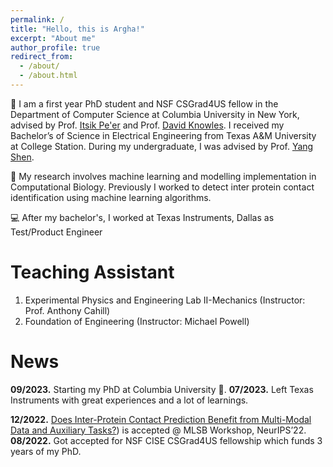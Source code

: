 ```yaml
---
permalink: /
title: "Hello, this is Argha!"
excerpt: "About me"
author_profile: true
redirect_from: 
  - /about/
  - /about.html
---
```


🎒 I am a first year PhD student and NSF CSGrad4US fellow in the Department of Computer Science at Columbia University in New York, advised by Prof. [Itsik Pe'er](https://www.engineering.columbia.edu/faculty/itsik-peer) and Prof. [David Knowles](https://www.engineering.columbia.edu/faculty/david-knowles). I received my Bachelor’s of Science in Electrical Engineering from Texas A&M University at College Station. During my undergraduate, I was advised by Prof. [Yang Shen](https://engineering.tamu.edu/electrical/profiles/shen-yang.html).

🌌 My research involves machine learning and modelling implementation in Computational Biology. Previously I worked to detect inter protein contact identification using machine learning algorithms. 

💻 After my bachelor's, I worked at Texas Instruments, Dallas as Test/Product Engineer


Teaching Assistant
======
1. Experimental Physics and Engineering Lab II-Mechanics (Instructor: Prof. Anthony Cahill)
1. Foundation of Engineering (Instructor: Michael Powell)

News
======
**09/2023.** Starting my PhD at Columbia University 🎉. 
**07/2023.** Left Texas Instruments with great experiences and a lot of learnings.

**12/2022.** [Does Inter-Protein Contact Prediction Benefit from Multi-Modal Data and Auxiliary Tasks?](https://www.mlsb.io/papers_2022/Does_Inter_Protein_Contact_Prediction_Benefit_from_Multi_Modal_Data_and_Auxiliary_Tasks.pdf)) is accepted @ MLSB Workshop, NeurIPS’22.
**08/2022.** Got accepted for NSF CISE CSGrad4US fellowship which funds 3 years of my PhD. 
